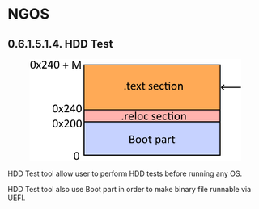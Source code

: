 NGOS
====

0.6.1.5.1.4. HDD Test
---------------------

<p align="center">
    <img src="https://github.com/Gris87/ngos/blob/master/src/os/bootloader_tools/hddtest/Image%20structure.png?raw=true" alt="Image structure"/>
</p>

HDD Test tool allow user to perform HDD tests before running any OS.

HDD Test tool also use Boot part in order to make binary file runnable via UEFI.
